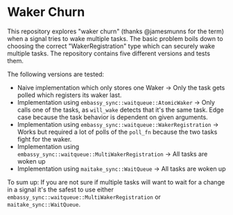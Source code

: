 # Waker Churn

This repository explores "waker churn" (thanks @jamesmunns for the term) when a signal tries to wake multiple tasks.
The basic problem boils down to choosing the correct "WakerRegistration" type which can securely wake multiple tasks. 
The repository contains five different versions and tests them.

The following versions are tested:
- Naive implementation which only stores one Waker -> Only the task gets polled which registers its waker last.
- Implementation using `embassy_sync::waitqueue::AtomicWaker` -> Only calls one of the tasks, as `will_wake` detects that it's the same task. Edge case because the task behavior is dependent on given arguments.
- Implementation using `embassy_sync::waitqueue::WakerRegistration` ->  Works but required a lot of polls of the `poll_fn` because the two tasks fight for the waker.
- Implementation using `embassy_sync::waitqueue::MultiWakerRegistration` -> All tasks are woken up
- Implementation using `maitake_sync::WaitQueue` -> All tasks are woken up

To sum up: 
If you are not sure if multiple tasks will want to wait for a change in a signal it's the safest to use either `embassy_sync::waitqueue::MultiWakerRegistration` or `maitake_sync::WaitQueue`.